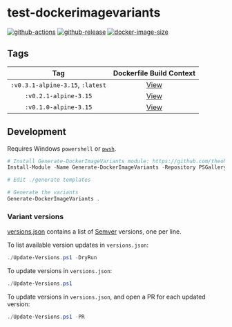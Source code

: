 # test-dockerimagevariants

[![github-actions](https://github.com/theohbrothers/test-dockerimagevariants/workflows/ci-master-pr/badge.svg)](https://github.com/theohbrothers/test-dockerimagevariants/actions)
[![github-release](https://img.shields.io/github/v/release/theohbrothers/test-dockerimagevariants?style=flat-square)](https://github.com/theohbrothers/test-dockerimagevariants/releases/)
[![docker-image-size](https://img.shields.io/docker/image-size/theohbrothers/test-dockerimagevariants/latest)](https://hub.docker.com/r/theohbrothers/test-dockerimagevariants)

## Tags

| Tag | Dockerfile Build Context |
|:-------:|:---------:|
| `:v0.3.1-alpine-3.15`, `:latest` | [View](variants/v0.3.1-alpine-3.15) |
| `:v0.2.1-alpine-3.15` | [View](variants/v0.2.1-alpine-3.15) |
| `:v0.1.0-alpine-3.15` | [View](variants/v0.1.0-alpine-3.15) |

## Development

Requires Windows `powershell` or [`pwsh`](https://github.com/PowerShell/PowerShell).

```powershell
# Install Generate-DockerImageVariants module: https://github.com/theohbrothers/Generate-DockerImageVariants
Install-Module -Name Generate-DockerImageVariants -Repository PSGallery -Scope CurrentUser -Force -Verbose

# Edit ./generate templates

# Generate the variants
Generate-DockerImageVariants .
```

### Variant versions

[versions.json](generate/definitions/versions.json) contains a list of [Semver](https://semver.org/) versions, one per line.

To list available version updates in `versions.json`:

```powershell
./Update-Versions.ps1 -DryRun
```

To update versions in `versions.json`:

```powershell
./Update-Versions.ps1
```

To update versions in `versions.json`, and open a PR for each updated version:

```powershell
./Update-Versions.ps1 -PR
```
